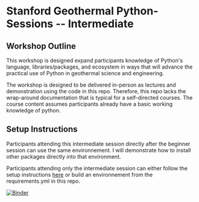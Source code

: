 # Stanford Geothermal Python-Sessions -- Intermediate

## Workshop Outline

This workshop is designed expand participants knowledge of Python's language, libraries/packages, and ecosystem in ways that will advance the practical use of Python in geothermal science and engineering. 

The workshop is designed to be delivered in-person as lectures and demonstration using the code in this repo. Therefore, this repo lacks the wrap-around documentation that is typical for a self-directed courses. The course content assumes participants already have a basic working knowledge of python.

## Setup Instructions

Participants attending this intermediate session directly after the beginner session can use the same environnement. I will demonstrate how to install other packages directly into that environment. 

Participants attending only the intermediate session can either follow the setup instructions [here](https://github.com/ICWallis/Stanford-Geothermal-Python-Sessions--Beginner) or build an environnement from the requirements.yml in this repo. 

[![Binder](https://mybinder.org/badge_logo.svg)](https://mybinder.org/v2/gh/ICWallis/Stanford-Geothermal-Python-Sessions--Intermediate/main)
